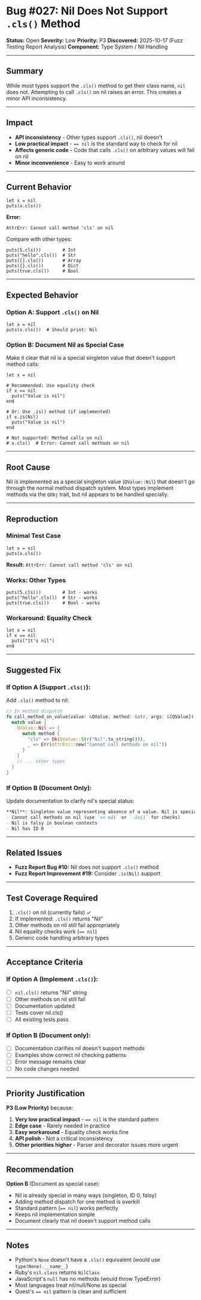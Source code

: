 # Bug #027: Nil Does Not Support `.cls()` Method

**Status:** Open
**Severity:** Low
**Priority:** P3
**Discovered:** 2025-10-17 (Fuzz Testing Report Analysis)
**Component:** Type System / Nil Handling

---

## Summary

While most types support the `.cls()` method to get their class name, `nil` does not. Attempting to call `.cls()` on nil raises an error. This creates a minor API inconsistency.

---

## Impact

- **API inconsistency** - Other types support `.cls()`, nil doesn't
- **Low practical impact** - `== nil` is the standard way to check for nil
- **Affects generic code** - Code that calls `.cls()` on arbitrary values will fail on nil
- **Minor inconvenience** - Easy to work around

---

## Current Behavior

```quest
let x = nil
puts(x.cls())
```

**Error:**
```
AttrErr: Cannot call method 'cls' on nil
```

Compare with other types:

```quest
puts(5.cls())        # Int
puts("hello".cls())  # Str
puts([].cls())       # Array
puts({}.cls())       # Dict
puts(true.cls())     # Bool
```

---

## Expected Behavior

### Option A: Support `.cls()` on Nil

```quest
let x = nil
puts(x.cls())  # Should print: Nil
```

### Option B: Document Nil as Special Case

Make it clear that nil is a special singleton value that doesn't support method calls:

```quest
let x = nil

# Recommended: Use equality check
if x == nil
  puts("Value is nil")
end

# Or: Use .is() method (if implemented)
if x.is(Nil)
  puts("Value is nil")
end

# Not supported: Method calls on nil
# x.cls()  # Error: Cannot call methods on nil
```

---

## Root Cause

Nil is implemented as a special singleton value (`QValue::Nil`) that doesn't go through the normal method dispatch system. Most types implement methods via the `QObj` trait, but nil appears to be handled specially.

---

## Reproduction

### Minimal Test Case

```quest
let x = nil
puts(x.cls())
```

**Result:** `AttrErr: Cannot call method 'cls' on nil`

### Works: Other Types

```quest
puts(5.cls())        # Int - works
puts("hello".cls())  # Str - works
puts(true.cls())     # Bool - works
```

### Workaround: Equality Check

```quest
let x = nil
if x == nil
  puts("It's nil")
end
```

---

## Suggested Fix

### If Option A (Support `.cls()`):

Add `.cls()` method to nil:

```rust
// In method dispatch
fn call_method_on_value(value: &QValue, method: &str, args: &[QValue]) -> Result<QValue> {
  match value {
    QValue::Nil => {
      match method {
        "cls" => Ok(QValue::Str("Nil".to_string())),
        _ => Err(AttrErr::new("Cannot call methods on nil"))
      }
    }
    // ... other types
  }
}
```

### If Option B (Document Only):

Update documentation to clarify nil's special status:

```markdown
**Nil**: Singleton value representing absence of a value. Nil is special:
- Cannot call methods on nil (use `== nil` or `.is()` for checks)
- Nil is falsy in boolean contexts
- Nil has ID 0
```

---

## Related Issues

- **Fuzz Report Bug #10:** Nil does not support `.cls()` method
- **Fuzz Report Improvement #19:** Consider `.is(Nil)` support

---

## Test Coverage Required

1. `.cls()` on nil (currently fails) ✓
2. If implemented: `.cls()` returns "Nil"
3. Other methods on nil still fail appropriately
4. Nil equality checks work (`== nil`)
5. Generic code handling arbitrary types

---

## Acceptance Criteria

### If Option A (Implement `.cls()`):
- [ ] `nil.cls()` returns "Nil" string
- [ ] Other methods on nil still fail
- [ ] Documentation updated
- [ ] Tests cover nil.cls()
- [ ] All existing tests pass

### If Option B (Document only):
- [ ] Documentation clarifies nil doesn't support methods
- [ ] Examples show correct nil checking patterns
- [ ] Error message remains clear
- [ ] No code changes needed

---

## Priority Justification

**P3 (Low Priority)** because:

1. **Very low practical impact** - `== nil` is the standard pattern
2. **Edge case** - Rarely needed in practice
3. **Easy workaround** - Equality check works fine
4. **API polish** - Not a critical inconsistency
5. **Other priorities higher** - Parser and decorator issues more urgent

---

## Recommendation

**Option B** (Document as special case):
- Nil is already special in many ways (singleton, ID 0, falsy)
- Adding method dispatch for one method is overkill
- Standard pattern (`== nil`) works perfectly
- Keeps nil implementation simple
- Document clearly that nil doesn't support method calls

---

## Notes

- Python's `None` doesn't have a `.cls()` equivalent (would use `type(None).__name__`)
- Ruby's `nil.class` returns `NilClass`
- JavaScript's `null` has no methods (would throw TypeError)
- Most languages treat nil/null/None as special
- Quest's `== nil` pattern is clean and sufficient
